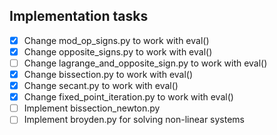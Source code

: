 ## Implementation tasks
- [x] Change mod_op_signs.py to work with eval()
- [x] Change opposite_signs.py to work with eval()
- [ ] Change lagrange_and_opposite_sign.py to work with eval()
- [x] Change bissection.py to work with eval()
- [x] Change secant.py to work with eval()
- [x] Change fixed_point_iteration.py to work with eval()
- [ ] Implement bissection_newton.py
- [ ] Implement broyden.py for solving non-linear systems
